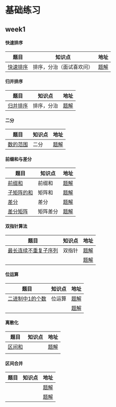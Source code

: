 # 基础练习

## week1

#### 快速排序

| 题目                                                    | 知识点                   | 地址                          |
| ------------------------------------------------------- | ------------------------ | ----------------------------- |
| [快速排序](https://www.acwing.com/problem/content/787/) | 排序，分治（面试喜欢问） | [题解](/week1/QuickSort.java) |
#### 归并排序

| 题目                                                    | 知识点     | 地址                          |
| ------------------------------------------------------- | ---------- | ----------------------------- |
| [归并排序](https://www.acwing.com/problem/content/789/) | 排序，分治 | [题解](/week1/MergeSort.java) |

#### 二分

| 题目                                                    | 知识点 | 地址                            |
| ------------------------------------------------------- | ------ | ------------------------------- |
| [数的范围](https://www.acwing.com/problem/content/791/) | 二分   | [题解](/week1/NumberRange.java) |

#### 前缀和与差分

| 题目                                                         | 知识点   | 地址                                |
| ------------------------------------------------------------ | -------- | ----------------------------------- |
| [前缀和](https://www.acwing.com/problem/content/description/797/) | 前缀和   | [题解](/week1/PrefixSum.java)       |
| [子矩阵的和](https://www.acwing.com/problem/content/798/)    | 矩阵和   | [题解](/week1/MatrixSum.java)       |
| [差分](https://www.acwing.com/problem/content/799/)          | 差分     | [题解](/week1/Difference.java)      |
| [差分矩阵](https://www.acwing.com/problem/content/800/)      | 矩阵差分 | [题解](/week1/MatrixDifferent.java) |

#### 双指针算法

| 题目                                                         | 知识点 | 地址                                    |
| ------------------------------------------------------------ | ------ | --------------------------------------- |
| [最长连续不重复子序列](https://www.acwing.com/problem/content/801/) | 双指针 | [题解](/week1/LongestNotRepeatStr.java) |
|                                                              |        | [题解](/week1/.java)                    |



#### 位运算

| 题目                                                         | 知识点 | 地址                               |
| ------------------------------------------------------------ | ------ | ---------------------------------- |
| [二进制中1的个数](https://www.acwing.com/problem/content/803/) | 位运算 | [题解](/week1/NumberOneCount.java) |
|                                                              |        | [题解](/week1/.java)               |



#### 离散化

| 题目                                                  | 知识点 | 地址                         |
| ----------------------------------------------------- | ------ | ---------------------------- |
| [区间和](https://www.acwing.com/problem/content/804/) |        | [题解](/week1/RangeSum.java) |
|                                                       |        |                              |



#### 区间合并

| 题目 | 知识点 | 地址                 |
| ---- | ------ | -------------------- |
|      |        | [题解](/week1/.java) |
|      |        | [题解](/week1/.java) |

